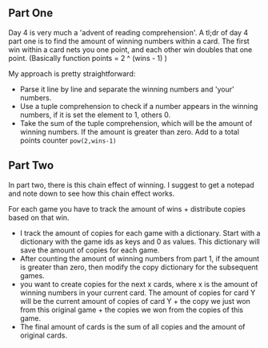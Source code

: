 ## Part One

Day 4 is very much a 'advent of reading comprehension'. A tl;dr of day 4 part one is to find the amount of winning numbers within a card. The first win within a card nets you one point, and each other win doubles that one point. (Basically function points  = 2 ^ (wins - 1) )

My approach is pretty straightforward:
- Parse it line by line and separate the winning numbers and 'your' numbers.
- Use a tuple comprehension to check if a number appears in the winning numbers, if it is set the element to 1, others 0.
- Take the sum of the tuple comprehension, which will be the amount of winning numbers. If the amount is greater than zero. Add to a total points counter ```pow(2,wins-1)```

## Part Two
 
In part two, there is this chain effect of winning. I suggest to get a notepad and note down to see how this chain effect works.

For each game you have to track the amount of wins + distribute copies based on that win.

- I track the amount of copies for each game with a dictionary. Start with a dictionary with the game ids as keys and 0 as values. This dictionary will save the amount of copies for each game.
- After counting the amount of winning numbers from part 1, if the amount is greater than zero, then modify the copy dictionary for the subsequent games. 
- you want to create copies for the next x cards, where x is the amount of winning numbers in your current card. The amount of copies for card Y will be the current amount of copies of card Y + the copy we just won from this original game + the copies we won from the copies of this game.
- The final amount of cards is the sum of all copies and the amount of original cards.